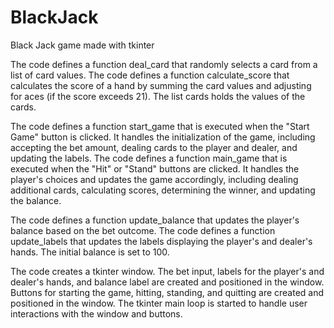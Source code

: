 # BlackJack
Black Jack game made with tkinter

The code defines a function deal_card that randomly selects a card from a list of card values.
The code defines a function calculate_score that calculates the score of a hand by summing the card values and adjusting for aces (if the score exceeds 21).
The list cards holds the values of the cards.

The code defines a function start_game that is executed when the "Start Game" button is clicked. It handles the initialization of the game, including accepting the bet amount, dealing cards to the player and dealer, and updating the labels.
The code defines a function main_game that is executed when the "Hit" or "Stand" buttons are clicked. It handles the player's choices and updates the game accordingly, including dealing additional cards, calculating scores, determining the winner, and updating the balance.

The code defines a function update_balance that updates the player's balance based on the bet outcome.
The code defines a function update_labels that updates the labels displaying the player's and dealer's hands.
The initial balance is set to 100.

The code creates a tkinter window.
The bet input, labels for the player's and dealer's hands, and balance label are created and positioned in the window.
Buttons for starting the game, hitting, standing, and quitting are created and positioned in the window.
The tkinter main loop is started to handle user interactions with the window and buttons.
